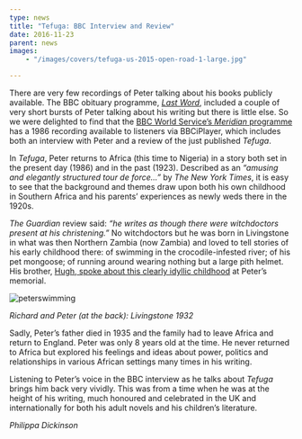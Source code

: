 ```yaml
---
type: news
title: "Tefuga: BBC Interview and Review"
date: 2016-11-23
parent: news
images:
    - "/images/covers/tefuga-us-2015-open-road-1-large.jpg"

---
```


There are very few recordings of Peter talking about his books publicly available.  The BBC obituary programme, [*Last Word*](http://www.bbc.co.uk:80/programmes/b06spffh), included a couple of very short bursts of Peter talking about his writing but there is little else.  So we were delighted to find that the [BBC World Service’s *Meridian* programme](https://www.bbc.co.uk/programmes/p03m0px8) has a 1986 recording available to listeners via BBCiPlayer, which includes both an interview with Peter and a review of the just published *Tefuga*.

In *Tefuga*, Peter returns to Africa (this time to Nigeria) in a story both set in the present day (1986) and in the past (1923). Described as an *“amusing and elegantly structured tour de force...”* by *The New York Times*, it is easy to see that the background and themes draw upon both his own childhood in Southern Africa and his parents’ experiences as newly weds there in the 1920s.

<!--more-->

*The Guardian* review said: *“he writes as though there were witchdoctors present at his christening.”*  No witchdoctors but he was born in Livingstone in what was then Northern Zambia (now Zambia) and loved to tell stories of his early childhood there: of swimming in the crocodile-infested river; of his pet mongoose; of running around wearing nothing but a large pith helmet.  His brother, [Hugh, spoke about this clearly idyllic childhood](/about/memories-of-peter-1/) at Peter’s memorial.

![peterswimming](/images/Peter-and-Richard-Livingstone-1932-cropped-350x246.jpg)

*Richard and Peter (at the back): Livingstone 1932*

Sadly, Peter’s father died in 1935 and the family had to leave Africa and return to England.  Peter was only 8 years old at the time. He never returned to Africa but explored his feelings and ideas about power, politics and relationships in various African settings many times in his writing.

Listening to Peter’s voice in the BBC interview as he talks about *Tefuga* brings him back very vividly.  This was from a time when he was at the height of his writing, much honoured and celebrated in the UK and internationally for both his adult novels and his children’s literature.

*Philippa Dickinson*

